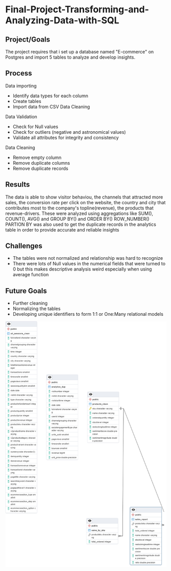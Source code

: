 # Final-Project-Transforming-and-Analyzing-Data-with-SQL

## Project/Goals
The project requires that i set up a database named "E-commerce" on Postgres and import 5 tables to analyze and develop insights.
## Process
Data importing
 - Identify data types for each column
 - Create tables
 - Import data from CSV
Data Cleaning

Data Validation
 - Check for Null values
 - Check for outliers (negative and astronomical values)
 - Validate all attributes for integrity and consistency

Data Cleaning
 - Remove empty column
 - Remove duplicate columns
 - Remove duplicate records

## Results
The data is able to show visitor behaviou, the channels that attracted more sales, the conversion rate per click on the website, the country and city that contributes most to the company's topline(revenue), the products that revenue-drivers.
These were analyzed using aggregations like SUM(), COUNT(), AVG() and GROUP BY() and ORDER BY()
ROW_NUMBER() PARTION BY was also used to get the duplicate records in the analytics table in order to provide accurate and reliable insights

## Challenges 
- The tables were not normalized and relationship was hard to recognize
- There were lots of Null values in the numerical fields that were turned to 0 but this makes descriptive analysis weird especially when using average function


## Future Goals
- Further cleaning
- Normalizing the tables
- Developing unique identifiers to form 1:1 or One:Many relational models  

![Alt Text](schema.png)
